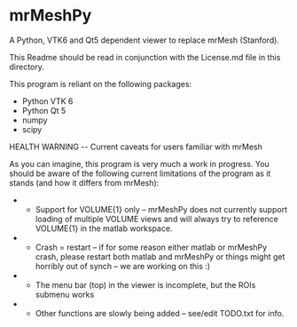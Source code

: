 # mrMeshPy
A Python, VTK6 and Qt5 dependent viewer to replace mrMesh (Stanford).

This Readme should be read in conjunction with the License.md file in this directory.

This program is reliant on the following packages:
  - Python VTK 6 
  - Python Qt 5
  - numpy
  - scipy
  
HEALTH WARNING -- Current caveats for users familiar with mrMesh

As you can imagine, this program is very much a work in progress. You should be aware of the following current limitations of the program as it stands (and how it differs from mrMesh):

- - Support for VOLUME{1} only – mrMeshPy does not currently support loading of multiple VOLUME views and will always try to reference VOLUME{1} in the matlab workspace.

- - Crash = restart – if for some reason either matlab or mrMeshPy crash, please restart both matlab and mrMeshPy or things might get horribly out of synch – we are working on this :)

- - The menu bar (top) in the viewer is incomplete, but the ROIs submenu works

- -  Other functions are slowly being added – see/edit TODO.txt for info.

